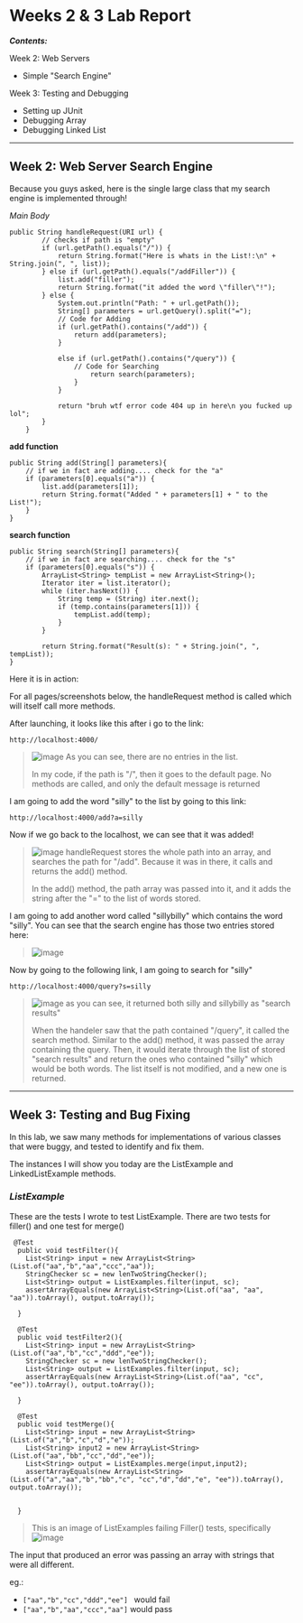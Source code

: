 # Weeks 2 & 3 Lab Report

***Contents:***

Week 2: Web Servers
- Simple "Search Engine"

Week 3: Testing and Debugging
- Setting up JUnit
- Debugging Array
- Debugging Linked List

---------------

## Week 2: Web Server Search Engine
    
Because you guys asked,  here is the single large class that my search engine is implemented through!


*Main Body*

```
public String handleRequest(URI url) {
        // checks if path is "empty"
        if (url.getPath().equals("/")) {
            return String.format("Here is whats in the List!:\n" + String.join(", ", list));
        } else if (url.getPath().equals("/addFiller")) {
            list.add("filler");
            return String.format("it added the word \"filler\"!");
        } else {
            System.out.println("Path: " + url.getPath());
            String[] parameters = url.getQuery().split("=");
            // Code for Adding
            if (url.getPath().contains("/add")) {
                return add(parameters);
            }

            else if (url.getPath().contains("/query")) {
                // Code for Searching
                    return search(parameters);
                }
            }

            return "bruh wtf error code 404 up in here\n you fucked up lol";
        }
    }
```

**add function**
```
public String add(String[] parameters){
    // if we in fact are adding.... check for the "a"
    if (parameters[0].equals("a")) {
        list.add(parameters[1]);
        return String.format("Added " + parameters[1] + " to the List!");
    }
}
```
**search function**
```
public String search(String[] parameters){
    // if we in fact are searching.... check for the "s"
    if (parameters[0].equals("s")) {
        ArrayList<String> tempList = new ArrayList<String>();
        Iterator iter = list.iterator();
        while (iter.hasNext()) {
            String temp = (String) iter.next();
            if (temp.contains(parameters[1])) {
                tempList.add(temp);
            }
        }

        return String.format("Result(s): " + String.join(", ", tempList));
}

```

Here it is in action:

For all pages/screenshots below, the handleRequest method is called which will itself call more methods.

After launching, it looks like this after i go to the link:

    http://localhost:4000/

>![image](/r2images/SE1.png)
> As you can see, there are no entries in the list. 
>
> In my code, if the path is "/", then it goes to the default page. No methods are called, and only the default message is returned

I am going to add the word "silly" to the list by going to this link: 

    http://localhost:4000/add?a=silly



Now if we go back to the localhost, we can see that it was added!

>![image](/r2images/SE2.png)
>handleRequest stores the whole path into an array, and searches the path for "/add". Because it was in there, it calls and returns the add() method.
>
>In the add() method, the path array was passed into it, and it adds the string after the "=" to the list of words stored.

I am going to add another word called "sillybilly" which contains the word "silly". You can see that the search engine has those two entries stored here:
>![image](/r2images/SE3.png)


Now by going to the following link, I am going to search for "silly"

    http://localhost:4000/query?s=silly

>![image](/r2images/SE4.png)
>as you can see, it returned both silly and sillybilly as "search results"
>
>When the handeler saw that the path contained "/query", it called the search method. Similar to the add() method, it was passed the array containing the query. Then, it would iterate through the list of stored "search results" and return the ones who contained "silly" which would be both words. The list itself is not modified, and a new one is returned.







----------

## Week 3: Testing and Bug Fixing



In this lab, we saw many methods for implementations of various classes that were buggy, and tested to identify and fix them.

The instances I will show you today are the ListExample and LinkedListExample methods.



### *ListExample*

These are the tests I wrote to test ListExample. There are two tests for filler() and one test for merge()

```
 @Test
  public void testFilter(){
    List<String> input = new ArrayList<String>(List.of("aa","b","aa","ccc","aa"));
    StringChecker sc = new lenTwoStringChecker();
    List<String> output = ListExamples.filter(input, sc);
    assertArrayEquals(new ArrayList<String>(List.of("aa", "aa", "aa")).toArray(), output.toArray());

  }

  @Test
  public void testFilter2(){
    List<String> input = new ArrayList<String>(List.of("aa","b","cc","ddd","ee"));
    StringChecker sc = new lenTwoStringChecker();
    List<String> output = ListExamples.filter(input, sc);
    assertArrayEquals(new ArrayList<String>(List.of("aa", "cc", "ee")).toArray(), output.toArray());

  }
```


```
  @Test
  public void testMerge(){
    List<String> input = new ArrayList<String>(List.of("a","b","c","d","e"));
    List<String> input2 = new ArrayList<String>(List.of("aa","bb","cc","dd","ee"));
    List<String> output = ListExamples.merge(input,input2);
    assertArrayEquals(new ArrayList<String>(List.of("a","aa","b","bb","c", "cc","d","dd","e", "ee")).toArray(), output.toArray());
    

  }
```

> This is an image of ListExamples failing Filler() tests, specifically
>![image](/r2images/LEbug.png)

The input that produced an error was passing an array with strings that were all different.



 eg.:
- `["aa","b","cc","ddd","ee"] ` would fail
- `["aa","b","aa","ccc","aa"]` would pass
